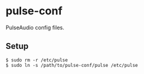 # pulse-conf
PulseAudio config files.

## Setup
```shell
$ sudo rm -r /etc/pulse
$ sudo ln -s /path/to/pulse-conf/pulse /etc/pulse
```
